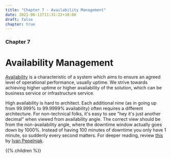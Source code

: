 ```yaml
---
title: "Chapter 7 - Availability Management"
date: 2021-06-11T11:31:22+10:00
draft: false
chapter: true
---
```


### Chapter 7

# Availability Management

[Availability](https://en.wikipedia.org/wiki/High_availability) is a characteristic of a system which aims to ensure an agreed level of operational performance, usually uptime. We strive towards achieving higher uptime or higher availability of the solution, which can be business service or infrastructure service.

High availability is hard to architect. Each additional nine (as in going up from 99.999% to 99.9999% availability) often requires a different architecture. For non-technical folks, it's easy to see "hey it's just another decimal" when viewed from availability angle. The correct view should be from the non-availability angle, where the downtime window actually goes down by 1000%. Instead of having 100 minutes of downtime you only have 1 minute, so suddenly every second matters. For deeper reading, review [this](https://blog.ipspace.net/2020/12/50-shades-high-availability.html) by [Ivan Pepelnjak](https://www.ipspace.net/About_Ivan_Pepelnjak).

{{% children %}}